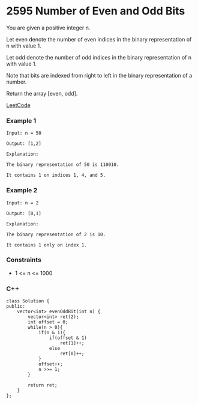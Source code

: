 # 2595 Number of Even and Odd Bits
You are given a positive integer n.

Let even denote the number of even indices in the binary representation of n with value 1.

Let odd denote the number of odd indices in the binary representation of n with value 1.

Note that bits are indexed from right to left in the binary representation of a number.

Return the array [even, odd].
 

[LeetCode](https://leetcode.cn/problems/maximum-difference-by-remapping-a-digit/)

### Example 1

```
Input: n = 50

Output: [1,2]

Explanation:

The binary representation of 50 is 110010.

It contains 1 on indices 1, 4, and 5.
```

### Example 2

```
Input: n = 2

Output: [0,1]

Explanation:

The binary representation of 2 is 10.

It contains 1 only on index 1.
```

### Constraints

* 1 <= n <= 1000


### C++ 

```
class Solution {
public:
    vector<int> evenOddBit(int n) {
        vector<int> ret(2);
        int offset = 0;
        while(n > 0){
            if(n & 1){
                if(offset & 1)
                    ret[1]++;
                else
                    ret[0]++;
            }
            offset++;
            n >>= 1;
        }

        return ret;
    }
};
```